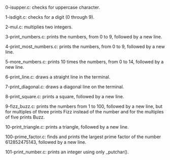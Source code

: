 0-isupper.c: checks for uppercase character.

1-isdigit.c: checks for a digit (0 through 9).

2-mul.c: multiplies two integers.

3-print_numbers.c: prints the numbers, from 0 to 9, followed by a new line.

4-print_most_numbers.c: prints the numbers, from 0 to 9, followed by a new line.

5-more_numbers.c: prints 10 times the numbers, from 0 to 14, followed by a new line.

6-print_line.c: draws a straight line in the terminal.

7-print_diagonal.c: draws a diagonal line on the terminal.

8-print_square.c: prints a square, followed by a new line.

9-fizz_buzz.c: prints the numbers from 1 to 100, followed by a new line, but for multiples of three prints Fizz instead of the number and for the multiples of five prints Buzz.

10-print_triangle.c: prints a triangle, followed by a new line.

100-prime_factor.c: finds and prints the largest prime factor of the number 612852475143, followed by a new line.

101-print_number.c: prints an integer using only _putchar().